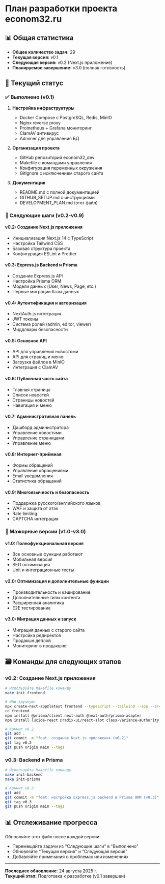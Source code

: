# План разработки проекта econom32.ru

## 📊 Общая статистика

- **Общее количество задач:** 29
- **Текущая версия:** v0.1
- **Следующая версия:** v0.2 (Next.js приложение)
- **Планируемое завершение:** v3.0 (полная готовность)

## 🚀 Текущий статус

### ✅ Выполнено (v0.1)

1. **Настройка инфраструктуры**
   - Docker Compose с PostgreSQL, Redis, MinIO
   - Nginx reverse proxy
   - Prometheus + Grafana мониторинг
   - ClamAV антивирус
   - Adminer для управления БД

2. **Организация проекта**
   - GitHub репозиторий econom32_dev
   - Makefile с командами управления
   - Конфигурация переменных окружения
   - GitIgnore с исключением старого сайта

3. **Документация**
   - README.md с полной документацией
   - GITHUB_SETUP.md с инструкциями
   - DEVELOPMENT_PLAN.md (этот файл)

### 🔄 Следующие шаги (v0.2-v0.9)

#### v0.2: Создание Next.js приложения
- Инициализация Next.js 14 с TypeScript
- Настройка Tailwind CSS
- Базовая структура проекта
- Конфигурация ESLint и Prettier

#### v0.3: Express.js Backend и Prisma
- Создание Express.js API
- Настройка Prisma ORM
- Модели данных (User, News, Page, etc.)
- Первые миграции базы данных

#### v0.4: Аутентификация и авторизация
- NextAuth.js интеграция
- JWT токены
- Система ролей (admin, editor, viewer)
- Миддлвары безопасности

#### v0.5: Основное API
- API для управления новостями
- API для страниц и меню
- Загрузка файлов в MinIO
- Интеграция с ClamAV

#### v0.6: Публичная часть сайта
- Главная страница
- Список новостей
- Страницы новостей
- Навигация и меню

#### v0.7: Административная панель
- Дашборд администратора
- Управление новостями
- Управление страницами
- Управление меню

#### v0.8: Интернет-приёмная
- Формы обращений
- Управление обращениями
- Email уведомления
- Статистика обращений

#### v0.9: Многоязычность и безопасность
- Поддержка русского/английского языков
- WAF и защита от атак
- Rate limiting
- CAPTCHA интеграция

### 📌 Мажорные версии (v1.0-v3.0)

#### v1.0: Полнофункциональная версия
- Все основные функции работают
- Мобильная версия
- SEO оптимизация
- Unit и интеграционные тесты

#### v2.0: Оптимизация и дополнительные функции
- Производительность и кэширование
- Дополнительные типы контента
- Расширенная аналитика
- E2E тестирование

#### v3.0: Миграция данных и запуск
- Миграция данных с старого сайта
- Настройка редиректов
- Продакшн деплой
- Мониторинг в продакшне

## 🗃️ Команды для следующих этапов

### v0.2: Создание Next.js приложения

```bash
# Используйте Makefile команду
make init-frontend

# Или вручную:
npx create-next-app@latest frontend --typescript --tailwind --app --src-dir --import-alias "@/*"
cd frontend
npm install @prisma/client next-auth @next-auth/prisma-adapter
npm install lucide-react @radix-ui/react-slot class-variance-authority

# Коммит v0.2
git add .
git commit -m "feat: создание Next.js приложения (v0.2)"
git tag v0.2
git push origin main --tags
```

### v0.3: Backend и Prisma

```bash
# Используйте Makefile команды
make init-backend
make init-prisma

# Коммит v0.3
git add .
git commit -m "feat: настройка Express.js backend и Prisma ORM (v0.3)"
git tag v0.3
git push origin main --tags
```

## 📊 Отслеживание прогресса

Обновляйте этот файл после каждой версии:

- Перемещайте задачи из "Следующие шаги" в "Выполнено"
- Обновляйте "Текущая версия" и "Следующая версия"
- Добавляйте примечания о проблемах или изменениях

---

**Последнее обновление:** 24 августа 2025 г.  
**Текущий этап:** Подготовка к разработке (v0.1 завершен)